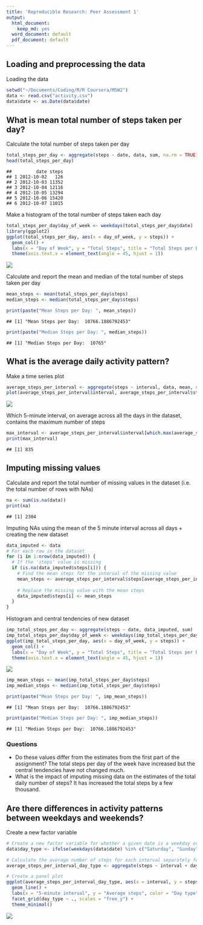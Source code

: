```yaml
---
title: 'Reproducible Research: Peer Assessment 1'
output:
  html_document:
    keep_md: yes
  word_document: default
  pdf_document: default
---
```



## Loading and preprocessing the data
Loading the data


```r
setwd("~/Documents/Coding/R/R Coursera/M5W2")
data <- read.csv("activity.csv")
data$date <- as.Date(data$date)
```


## What is mean total number of steps taken per day?
Calculate the total number of steps taken per day

```r
total_steps_per_day <- aggregate(steps ~ date, data, sum, na.rm = TRUE)
head(total_steps_per_day)
```

```
##         date steps
## 1 2012-10-02   126
## 2 2012-10-03 11352
## 3 2012-10-04 12116
## 4 2012-10-05 13294
## 5 2012-10-06 15420
## 6 2012-10-07 11015
```


Make a histogram of the total number of steps taken each day

```r
total_steps_per_day$day_of_week <- weekdays(total_steps_per_day$date)
library(ggplot2)
ggplot(total_steps_per_day, aes(x = day_of_week, y = steps)) +
  geom_col() +
  labs(x = "Day of Week", y = "Total Steps", title = "Total Steps per Day of Week") +
  theme(axis.text.x = element_text(angle = 45, hjust = 1))
```

![](PA1_template_files/figure-html/unnamed-chunk-3-1.png)<!-- -->


Calculate and report the mean and median of the total number of steps taken per day


```r
mean_steps <- mean(total_steps_per_day$steps)
median_steps <- median(total_steps_per_day$steps)

print(paste("Mean Steps per Day: ", mean_steps))
```

```
## [1] "Mean Steps per Day:  10766.1886792453"
```

```r
print(paste("Median Steps per Day: ", median_steps))
```

```
## [1] "Median Steps per Day:  10765"
```


## What is the average daily activity pattern?
Make a time series plot


```r
average_steps_per_interval <- aggregate(steps ~ interval, data, mean, na.rm = TRUE)
plot(average_steps_per_interval$interval, average_steps_per_interval$steps, type = "l", xlab = "5-minute interval", ylab = "Average steps", main = "Average Steps per Interval")
```

![](PA1_template_files/figure-html/unnamed-chunk-5-1.png)<!-- -->

Which 5-minute interval, on average across all the days in the dataset, contains the maximum number of steps


```r
max_interval <- average_steps_per_interval$interval[which.max(average_steps_per_interval$steps)]
print(max_interval)
```

```
## [1] 835
```

## Imputing missing values
Calculate and report the total number of missing values in the dataset (i.e. the total number of rows with NAs)


```r
na <- sum(is.na(data))
print(na)
```

```
## [1] 2304
```

Imputing NAs using the mean of the 5 minute interval across all days + creating the new dataset


```r
data_imputed <- data
# For each row in the dataset
for (i in 1:nrow(data_imputed)) {
  # If the 'steps' value is missing
  if (is.na(data_imputed$steps[i])) {
    # Find the mean steps for the interval of the missing value
    mean_steps <- average_steps_per_interval$steps[average_steps_per_interval$interval == data_imputed$interval[i]]
    
    # Replace the missing value with the mean steps
    data_imputed$steps[i] <- mean_steps
  }
}
```

Histogram and central tendencies of new dataset


```r
imp_total_steps_per_day <- aggregate(steps ~ date, data_imputed, sum)
imp_total_steps_per_day$day_of_week <- weekdays(imp_total_steps_per_day$date)
ggplot(imp_total_steps_per_day, aes(x = day_of_week, y = steps)) +
  geom_col() +
  labs(x = "Day of Week", y = "Total Steps", title = "Total Steps per Day of Week") +
  theme(axis.text.x = element_text(angle = 45, hjust = 1))
```

![](PA1_template_files/figure-html/unnamed-chunk-9-1.png)<!-- -->

```r
imp_mean_steps <- mean(imp_total_steps_per_day$steps)
imp_median_steps <- median(imp_total_steps_per_day$steps)

print(paste("Mean Steps per Day: ", imp_mean_steps))
```

```
## [1] "Mean Steps per Day:  10766.1886792453"
```

```r
print(paste("Median Steps per Day: ", imp_median_steps))
```

```
## [1] "Median Steps per Day:  10766.1886792453"
```

### Questions
- Do these values differ from the estimates from the first part of the assignment?
The total steps per day of the week have increased but the central tendencies have not changed much.
- What is the impact of imputing missing data on the estimates of the total daily number of steps?
It has increased the total steps by a few thousand.

## Are there differences in activity patterns between weekdays and weekends?
Create a new factor variable


```r
# Create a new factor variable for whether a given date is a weekday or a weekend day
data$day_type <- ifelse(weekdays(data$date) %in% c("Saturday", "Sunday"), "weekend", "weekday")

# Calculate the average number of steps for each interval separately for weekdays and weekends
average_steps_per_interval_day_type <- aggregate(steps ~ interval + day_type, data, mean)

# Create a panel plot
ggplot(average_steps_per_interval_day_type, aes(x = interval, y = steps, color = day_type)) +
  geom_line() +
  labs(x = "5-minute interval", y = "Average steps", color = "Day type") +
  facet_grid(day_type ~ ., scales = "free_y") +
  theme_minimal()
```

![](PA1_template_files/figure-html/unnamed-chunk-11-1.png)<!-- -->

